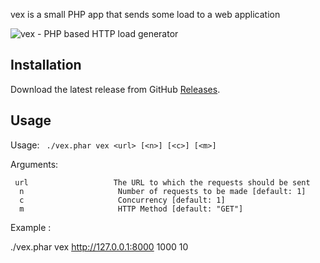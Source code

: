 vex is a small PHP app that sends some load to a web application

![vex - PHP based HTTP load generator](https://i.imgur.com/Pat80U1.gif "vex - PHP HTTP Load Generator")

## Installation

Download the latest release from GitHub [Releases](https://github.com/vamsiikrishna/vex/releases).





## Usage

Usage:
``  ./vex.phar vex <url> [<n>] [<c>] [<m>] ``

Arguments:
```
 url                   The URL to which the requests should be sent
  n                     Number of requests to be made [default: 1]
  c                     Concurrency [default: 1]
  m                     HTTP Method [default: "GET"]
```
Example :

./vex.phar vex http://127.0.0.1:8000 1000 10
